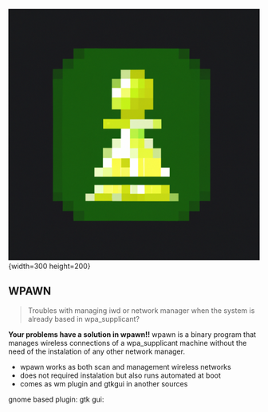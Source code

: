 
![](https://github.com/davezant/wpawn/blob/main/a%20network%20signal%20behind%20a%20chess%20pawn.png){width=300 height=200}
## WPAWN

>Troubles with managing iwd or network manager when the system is already based in wpa_supplicant?

**Your problems have a solution in wpawn!!**
wpawn is a binary program that manages wireless connections of a wpa_supplicant machine without the need of the instalation of any other network manager.

 - wpawn works as both scan and management wireless networks
 - does not required instalation but also runs automated at boot
 - comes as wm plugin and gtkgui in another sources

gnome based plugin:
gtk gui:
